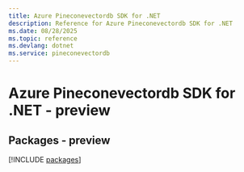 ```yaml
---
title: Azure Pineconevectordb SDK for .NET
description: Reference for Azure Pineconevectordb SDK for .NET
ms.date: 08/28/2025
ms.topic: reference
ms.devlang: dotnet
ms.service: pineconevectordb
---
```

# Azure Pineconevectordb SDK for .NET - preview
## Packages - preview
[!INCLUDE [packages](pineconevectordb-index.md)]